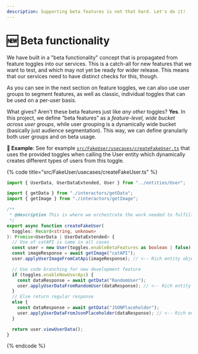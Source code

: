 ```yaml
---
description: Supporting beta features is not that hard. Let's do it!
---
```


# 🆕 Beta functionality

We have built in a "beta functionality" concept that is propagated from feature toggles into our services. This is a catch-all for new features that we want to test, and which may not yet be ready for wider release. This means that our services need to have distinct checks for this, though.

As you can see in the next section on feature toggles, we can also use user groups to segment features, as well as classic, individual toggles that can be used on a per-user basis.

What gives? Aren't these beta features just like _any other_ toggles? **Yes**. In this project, we define ”beta features” as a _feature-level, wide bucket across user groups_, while user grouping is a dynamically wide bucket (basically just audience segmentation). This way, we can define granularly both user groups and on beta usage.

**🎯 Example**: See for example [`src/FakeUser/usecases/createFakeUser.ts`](https://github.com/mikaelvesavuori/better-apis-workshop/blob/main/src/FakeUser/usecases/createFakeUser.ts) that uses the provided toggles when calling the User entity which dynamically creates different types of users from this toggle.

{% code title="src/FakeUser/usecases/createFakeUser.ts" %}

```typescript
import { UserData, UserDataExtended, User } from "../entities/User";

import { getData } from "./interactors/getData";
import { getImage } from "./interactors/getImage";

/**
 * @description This is where we orchestrate the work needed to fulfill our use case "create a fake user".
 */
export async function createFakeUser(
  toggles: Record<string, unknown>
): Promise<UserData | UserDataExtended> {
  // Use of catAPI is same in all cases
  const user = new User(toggles.enableBetaFeatures as boolean | false);
  const imageResponse = await getImage("catAPI");
  user.applyUserImageFromCatApi(imageResponse); // <-- Rich entity object has dedicated functionality for differing data sources

  // Use code branching for new development feature
  if (toggles.enableNewUserApi) {
    const dataResponse = await getData("RandomUser");
    user.applyUserDataFromRandomUser(dataResponse); // <-- Rich entity object has dedicated functionality for differing data sources
  }
  // Else return regular response
  else {
    const dataResponse = await getData("JSONPlaceholder");
    user.applyUserDataFromJsonPlaceholder(dataResponse); // <-- Rich entity object has dedicated functionality for differing data sources
  }

  return user.viewUserData();
}
```

{% endcode %}
